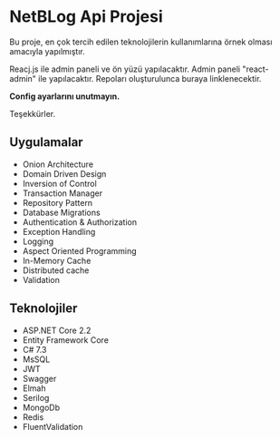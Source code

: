 # NetBLog Api Projesi
Bu proje, en çok tercih edilen teknolojilerin kullanımlarına örnek olması amacıyla yapılmıştır.

Reacj.js ile admin paneli ve ön yüzü yapılacaktır. Admin paneli "react-admin" ile yapılacaktır. Repoları oluşturulunca buraya linklenecektir.

**Config ayarlarını unutmayın.**

Teşekkürler.


## Uygulamalar
* Onion Architecture
* Domain Driven Design
* Inversion of Control
* Transaction Manager
* Repository Pattern
* Database Migrations
* Authentication & Authorization
* Exception Handling
* Logging
* Aspect Oriented Programming
* In-Memory Cache
* Distributed cache
* Validation


## Teknolojiler
* ASP.NET Core 2.2
* Entity Framework Core
* C# 7.3
* MsSQL
* JWT
* Swagger
* Elmah
* Serilog
* MongoDb
* Redis
* FluentValidation
